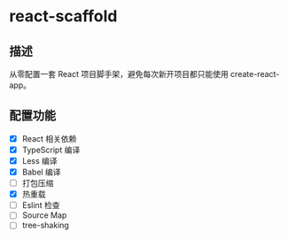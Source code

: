 # react-scaffold

## 描述

从零配置一套 React 项目脚手架，避免每次新开项目都只能使用 create-react-app。

## 配置功能

- [x] React 相关依赖
- [x] TypeScript 编译
- [x] Less 编译
- [x] Babel 编译
- [ ] 打包压缩
- [x] 热重载
- [ ] Eslint 检查
- [ ] Source Map
- [ ] tree-shaking
